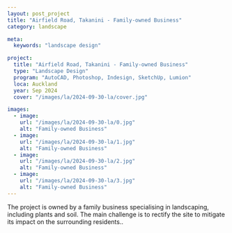 ```yaml
---
layout: post_project
title: "Airfield Road, Takanini - Family-owned Business"
category: landscape

meta:
  keywords: "landscape design"

project:
  title: "Airfield Road, Takanini - Family-owned Business"
  type: "Landscape Design"
  program: "AutoCAD, Photoshop, Indesign, SketchUp, Lumion"
  loca: Auckland
  year: Sep 2024
  cover: "/images/la/2024-09-30-la/cover.jpg"

images:
  - image:
    url: "/images/la/2024-09-30-la/0.jpg"
    alt: "Family-owned Business"
  - image:
    url: "/images/la/2024-09-30-la/1.jpg"
    alt: "Family-owned Business"
  - image:
    url: "/images/la/2024-09-30-la/2.jpg"
    alt: "Family-owned Business"
  - image:
    url: "/images/la/2024-09-30-la/3.jpg"
    alt: "Family-owned Business"
---
```

<div class="cust-p">
  The project is owned by a family business specialising in landscaping, including plants and soil. The main challenge is to rectify the site to mitigate its impact on the surrounding residents..
</div>
